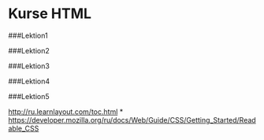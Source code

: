 # Kurse HTML

###Lektion1

###Lektion2

###Lektion3

###Lektion4

###Lektion5

<http://ru.learnlayout.com/toc.html>
*
<https://developer.mozilla.org/ru/docs/Web/Guide/CSS/Getting_Started/Readable_CSS>
